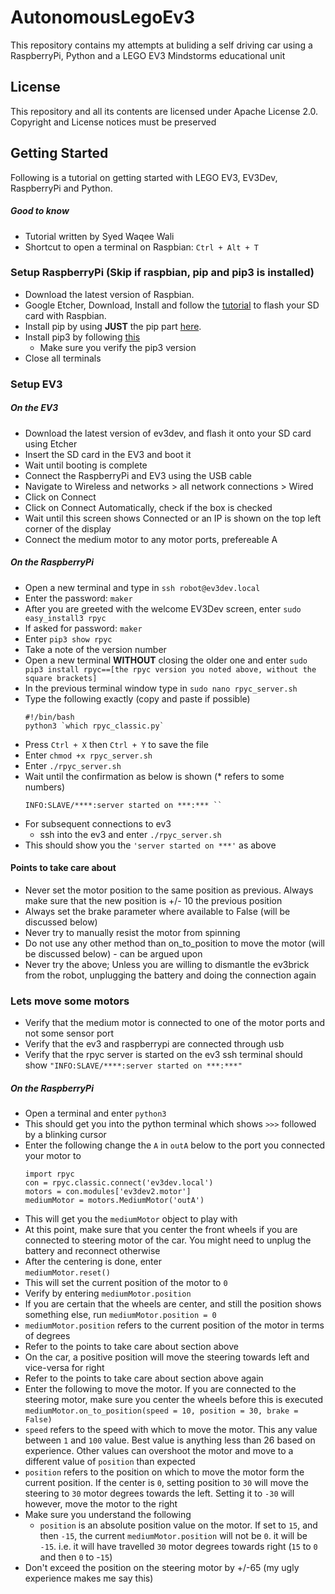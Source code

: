 # AutonomousLegoEv3

This repository contains my attempts at buliding a self driving car using a RaspberryPi, Python and a LEGO EV3 Mindstorms educational unit

## License
This repository and all its contents are licensed under Apache License 2.0. Copyright and License notices must be preserved

## Getting Started 
Following is a tutorial on getting started with LEGO EV3, EV3Dev, RaspberryPi and Python.
##### Good to know

  - Tutorial written by Syed Waqee Wali
  - Shortcut to open a terminal on Raspbian: 
        ```
             Ctrl + Alt + T
        ```
### Setup RaspberryPi (Skip if raspbian, pip and pip3 is installed)

 - Download the latest version of Raspbian.
 - Google Etcher, Download, Install and follow the   [tutorial](https://www.raspberrypi.org/documentation/installation/installing-images/) to flash your SD card with Raspbian.
 - Install pip by using **JUST** the pip part  [here](https://www.raspberrypi.org/documentation/linux/software/python.md).
- Install pip3 by following [this](https://linuxize.com/post/how-to-install-pip-on-ubuntu-18.04/)
	- Make sure you verify the pip3 version
- Close all terminals

### Setup EV3
##### On the EV3
  - Download the latest version of ev3dev, and flash it onto your SD card using Etcher
- Insert the SD card  in the EV3 and boot it
- Wait until  booting is complete
- Connect the RaspberryPi and EV3 using the USB cable
- Navigate to Wireless and networks > all network connections > Wired
- Click on Connect
- Click on Connect Automatically, check if the box is checked
- Wait until this screen shows Connected or an IP is shown on the top left corner of the display
- Connect the medium motor to any motor ports, prefereable A

##### On the RaspberryPi
- Open a new terminal and type in
        ```
             ssh robot@ev3dev.local	
        ```
- Enter the password: 
        ```
             maker	
        ```
- After you are greeted with the welcome EV3Dev screen, enter
	    ```
        sudo easy_install3 rpyc
        ```
- If asked for password: 
        ```
             maker	
        ```
- Enter 
        ```
	    pip3 show rpyc
	    ```
- Take a note of the version number
- Open a new terminal **WITHOUT** closing the older one and enter 
        ```
	sudo pip3 install rpyc==[the rpyc version you noted above, without the square brackets]
	    ```
- In the previous terminal window type in
        ```
	sudo nano rpyc_server.sh
	    ```
- Type the following exactly (copy and paste if possible)
    ```
    #!/bin/bash
    python3 `which rpyc_classic.py`			
    ```
- Press `Ctrl + X` then `Ctrl + Y` to save the file
- Enter
	`chmod +x rpyc_server.sh`
- Enter
			`./rpyc_server.sh`
- Wait until the confirmation as below is shown (* refers to some numbers)
    ```
    INFO:SLAVE/****:server started on ***:*** ``
    ```
- For subsequent connections to ev3
	- ssh into the ev3 and enter
				`./rpyc_server.sh`
- This should show you the `'server started on ***'` as above


#### Points to take care about
- Never set the motor position to the same position as previous. Always make sure that the new position is +/- 10 the previous position
- Always set the brake parameter where available to False (will be discussed below)
- Never try to manually resist the motor from spinning
- Do not use any other method than on_to_position to move the motor (will be discussed below) - can be argued upon
- Never try the above; Unless you are willing to dismantle the ev3brick from the robot, unplugging the battery and doing the connection again


### Lets move some motors
- Verify that the medium motor is connected to one of the motor ports and not some sensor port
- Verify that the ev3 and raspberrypi are connected through usb
- Verify that the rpyc server is started on the ev3 ssh terminal should show
 `"INFO:SLAVE/****:server started on ***:***"`
##### On the RaspberryPi
- Open a terminal and enter
	`python3`
- This should get you into the python terminal which shows `>>>` followed by a blinking cursor
- Enter the following change the `A` in `outA` below to the port you connected your motor to
	```
    import rpyc
	con = rpyc.classic.connect('ev3dev.local')
	motors = con.modules['ev3dev2.motor']
	mediumMotor = motors.MediumMotor('outA')
	```
- This will get you the `mediumMotor` object to play with
- At this point, make sure that you center the front wheels if you are connected to steering motor of the car. You might need to unplug the battery and reconnect otherwise
- After the centering is done, enter			
	`mediumMotor.reset()`
- This will set the current position of the motor to `0`
- Verify by entering 
	`mediumMotor.position`
- If you are certain that the wheels are center, and still the position shows something else, run
	`mediumMotor.position = 0`
- `mediumMotor.position` refers to the current position of the motor in terms of degrees
- Refer to the points to take care about section above 
- On the car, a positive position will move the steering towards left and vice-versa for right
- Refer to the points to take care about section above again
- Enter the following to move the motor. If you are connected to the steering motor, make sure you center the wheels before this is executed
	`mediumMotor.on_to_position(speed = 10, position = 30, brake = False)`
- `speed` refers to the speed with which to move the motor. This any value between `1` and  `100` value. Best value is anything less than 26 based on experience. Other values can overshoot the motor and move to a different value of `position` than expected
- `position` refers to the position on which to move the motor form the current position. If the center is `0`, setting position to `30` will move the steering to `30` motor degrees towards the left. Setting it to `-30` will however, move the motor to the right
- Make sure you understand the following
    - `position` is an absolute position value on the motor. If set to `15`, and then `-15`, the current `mediumMotor.position` will not be `0`. it will be `-15`. i.e. it will have travelled `30` motor degrees towards right (`15` to `0` and then `0` to -`15`)
- Don't exceed the position on the steering motor by +/-65 (my ugly experience makes me say this)
